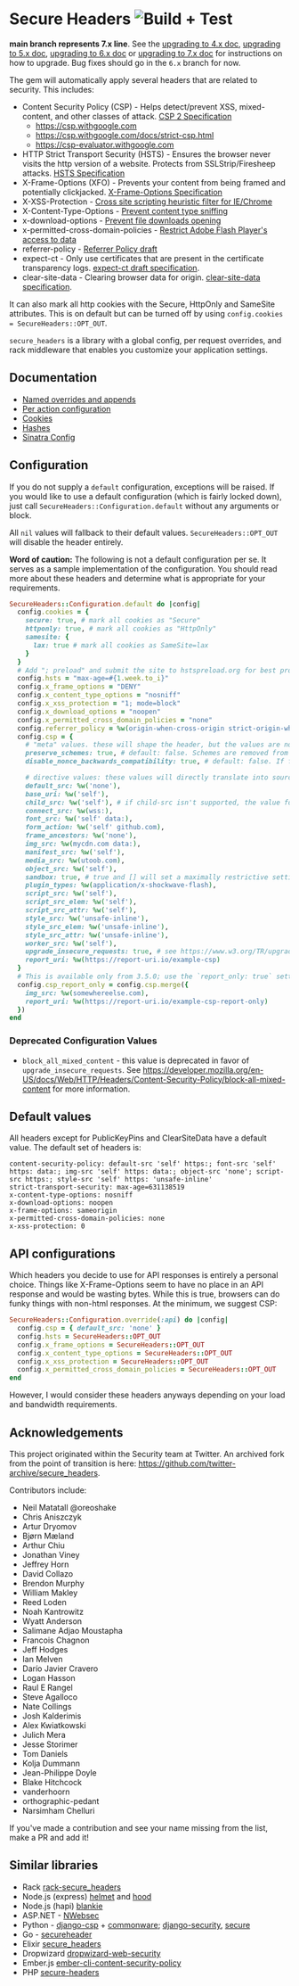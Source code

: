 # Secure Headers ![Build + Test](https://github.com/github/secure_headers/workflows/Build%20+%20Test/badge.svg?branch=main)

**main branch represents 7.x line**. See the [upgrading to 4.x doc](docs/upgrading-to-4-0.md), [upgrading to 5.x doc](docs/upgrading-to-5-0.md), [upgrading to 6.x doc](docs/upgrading-to-6-0.md) or [upgrading to 7.x doc](docs/upgrading-to-7-0.md) for instructions on how to upgrade. Bug fixes should go in the `6.x` branch for now.

The gem will automatically apply several headers that are related to security.  This includes:
- Content Security Policy (CSP) - Helps detect/prevent XSS, mixed-content, and other classes of attack.  [CSP 2 Specification](https://www.w3.org/TR/CSP2/)
  - https://csp.withgoogle.com
  - https://csp.withgoogle.com/docs/strict-csp.html
  - https://csp-evaluator.withgoogle.com
- HTTP Strict Transport Security (HSTS) - Ensures the browser never visits the http version of a website. Protects from SSLStrip/Firesheep attacks.  [HSTS Specification](https://tools.ietf.org/html/rfc6797)
- X-Frame-Options (XFO) - Prevents your content from being framed and potentially clickjacked. [X-Frame-Options Specification](https://tools.ietf.org/html/rfc7034)
- X-XSS-Protection - [Cross site scripting heuristic filter for IE/Chrome](https://msdn.microsoft.com/en-us/library/dd565647\(v=vs.85\).aspx)
- X-Content-Type-Options - [Prevent content type sniffing](https://msdn.microsoft.com/library/gg622941\(v=vs.85\).aspx)
- x-download-options - [Prevent file downloads opening](https://msdn.microsoft.com/library/jj542450(v=vs.85).aspx)
- x-permitted-cross-domain-policies - [Restrict Adobe Flash Player's access to data](https://www.adobe.com/devnet/adobe-media-server/articles/cross-domain-xml-for-streaming.html)
- referrer-policy - [Referrer Policy draft](https://w3c.github.io/webappsec-referrer-policy/)
- expect-ct - Only use certificates that are present in the certificate transparency logs. [expect-ct draft specification](https://datatracker.ietf.org/doc/draft-stark-expect-ct/).
- clear-site-data - Clearing browser data for origin. [clear-site-data specification](https://w3c.github.io/webappsec-clear-site-data/).

It can also mark all http cookies with the Secure, HttpOnly and SameSite attributes. This is on default but can be turned off by using `config.cookies = SecureHeaders::OPT_OUT`.

`secure_headers` is a library with a global config, per request overrides, and rack middleware that enables you customize your application settings.

## Documentation

- [Named overrides and appends](docs/named_overrides_and_appends.md)
- [Per action configuration](docs/per_action_configuration.md)
- [Cookies](docs/cookies.md)
- [Hashes](docs/hashes.md)
- [Sinatra Config](docs/sinatra.md)

## Configuration

If you do not supply a `default` configuration, exceptions will be raised. If you would like to use a default configuration (which is fairly locked down), just call `SecureHeaders::Configuration.default` without any arguments or block.

All `nil` values will fallback to their default values. `SecureHeaders::OPT_OUT` will disable the header entirely.

**Word of caution:**  The following is not a default configuration per se. It serves as a sample implementation of the configuration. You should read more about these headers and determine what is appropriate for your requirements.

```ruby
SecureHeaders::Configuration.default do |config|
  config.cookies = {
    secure: true, # mark all cookies as "Secure"
    httponly: true, # mark all cookies as "HttpOnly"
    samesite: {
      lax: true # mark all cookies as SameSite=lax
    }
  }
  # Add "; preload" and submit the site to hstspreload.org for best protection.
  config.hsts = "max-age=#{1.week.to_i}"
  config.x_frame_options = "DENY"
  config.x_content_type_options = "nosniff"
  config.x_xss_protection = "1; mode=block"
  config.x_download_options = "noopen"
  config.x_permitted_cross_domain_policies = "none"
  config.referrer_policy = %w(origin-when-cross-origin strict-origin-when-cross-origin)
  config.csp = {
    # "meta" values. these will shape the header, but the values are not included in the header.
    preserve_schemes: true, # default: false. Schemes are removed from host sources to save bytes and discourage mixed content.
    disable_nonce_backwards_compatibility: true, # default: false. If false, `unsafe-inline` will be added automatically when using nonces. If true, it won't. See #403 for why you'd want this.

    # directive values: these values will directly translate into source directives
    default_src: %w('none'),
    base_uri: %w('self'),
    child_src: %w('self'), # if child-src isn't supported, the value for frame-src will be set.
    connect_src: %w(wss:),
    font_src: %w('self' data:),
    form_action: %w('self' github.com),
    frame_ancestors: %w('none'),
    img_src: %w(mycdn.com data:),
    manifest_src: %w('self'),
    media_src: %w(utoob.com),
    object_src: %w('self'),
    sandbox: true, # true and [] will set a maximally restrictive setting
    plugin_types: %w(application/x-shockwave-flash),
    script_src: %w('self'),
    script_src_elem: %w('self'),
    script_src_attr: %w('self'),
    style_src: %w('unsafe-inline'),
    style_src_elem: %w('unsafe-inline'),
    style_src_attr: %w('unsafe-inline'),
    worker_src: %w('self'),
    upgrade_insecure_requests: true, # see https://www.w3.org/TR/upgrade-insecure-requests/
    report_uri: %w(https://report-uri.io/example-csp)
  }
  # This is available only from 3.5.0; use the `report_only: true` setting for 3.4.1 and below.
  config.csp_report_only = config.csp.merge({
    img_src: %w(somewhereelse.com),
    report_uri: %w(https://report-uri.io/example-csp-report-only)
  })
end
```

### Deprecated Configuration Values
* `block_all_mixed_content` - this value is deprecated in favor of `upgrade_insecure_requests`. See https://developer.mozilla.org/en-US/docs/Web/HTTP/Headers/Content-Security-Policy/block-all-mixed-content for more information.

## Default values

All headers except for PublicKeyPins and ClearSiteData have a default value. The default set of headers is:

```
content-security-policy: default-src 'self' https:; font-src 'self' https: data:; img-src 'self' https: data:; object-src 'none'; script-src https:; style-src 'self' https: 'unsafe-inline'
strict-transport-security: max-age=631138519
x-content-type-options: nosniff
x-download-options: noopen
x-frame-options: sameorigin
x-permitted-cross-domain-policies: none
x-xss-protection: 0
```

## API configurations

Which headers you decide to use for API responses is entirely a personal choice. Things like X-Frame-Options seem to have no place in an API response and would be wasting bytes. While this is true, browsers can do funky things with non-html responses. At the minimum, we suggest CSP:

```ruby
SecureHeaders::Configuration.override(:api) do |config|
  config.csp = { default_src: 'none' }
  config.hsts = SecureHeaders::OPT_OUT
  config.x_frame_options = SecureHeaders::OPT_OUT
  config.x_content_type_options = SecureHeaders::OPT_OUT
  config.x_xss_protection = SecureHeaders::OPT_OUT
  config.x_permitted_cross_domain_policies = SecureHeaders::OPT_OUT
end
```

However, I would consider these headers anyways depending on your load and bandwidth requirements.

## Acknowledgements

This project originated within the Security team at Twitter. An archived fork from the point of transition is here: https://github.com/twitter-archive/secure_headers.

Contributors include:
* Neil Matatall @oreoshake
* Chris Aniszczyk
* Artur Dryomov
* Bjørn Mæland
* Arthur Chiu
* Jonathan Viney
* Jeffrey Horn
* David Collazo
* Brendon Murphy
* William Makley
* Reed Loden
* Noah Kantrowitz
* Wyatt Anderson
* Salimane Adjao Moustapha
* Francois Chagnon
* Jeff Hodges
* Ian Melven
* Darío Javier Cravero
* Logan Hasson
* Raul E Rangel
* Steve Agalloco
* Nate Collings
* Josh Kalderimis
* Alex Kwiatkowski
* Julich Mera
* Jesse Storimer
* Tom Daniels
* Kolja Dummann
* Jean-Philippe Doyle
* Blake Hitchcock
* vanderhoorn
* orthographic-pedant
* Narsimham Chelluri

If you've made a contribution and see your name missing from the list, make a PR and add it!

## Similar libraries

* Rack [rack-secure_headers](https://github.com/frodsan/rack-secure_headers)
* Node.js (express) [helmet](https://github.com/helmetjs/helmet) and [hood](https://github.com/seanmonstar/hood)
* Node.js (hapi) [blankie](https://github.com/nlf/blankie)
* ASP.NET - [NWebsec](https://github.com/NWebsec/NWebsec/wiki)
* Python - [django-csp](https://github.com/mozilla/django-csp) + [commonware](https://github.com/jsocol/commonware/); [django-security](https://github.com/sdelements/django-security), [secure](https://github.com/TypeError/secure)
* Go - [secureheader](https://github.com/kr/secureheader)
* Elixir [secure_headers](https://github.com/anotherhale/secure_headers)
* Dropwizard [dropwizard-web-security](https://github.com/palantir/dropwizard-web-security)
* Ember.js [ember-cli-content-security-policy](https://github.com/rwjblue/ember-cli-content-security-policy/)
* PHP [secure-headers](https://github.com/BePsvPT/secure-headers)
